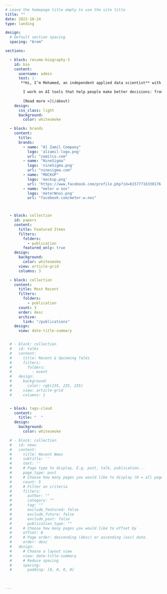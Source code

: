 ```yaml
---
# Leave the homepage title empty to use the site title
title: ""
date: 2022-10-24
type: landing

design:
  # Default section spacing
  spacing: "6rem"

sections:

  - block: resume-biography-3
    id: bio
    content:
      username: admin
      text: |- 
       **Hi, I’m Mohamed, an independent applied data scientist** with a focus on solving real-world problems using machine learning, forecasting, and data analysis. I publish my work through personal projects, case studies, and research reviews — covering topics like energy, economics, and business performance.

        I work on AI tools that help people make better decisions: from forecasting systems and dashboards to AI-enhanced analytics. In 2024, I led the development for the [AQSA project](/publication/aqsa) at Mansoura University, building tools to support startups with automatic analysis, forecasting, and chatbots.
        
        [Read more >](/about)
    design:
      css_class: light 
      background:
        color: whitesmoke

  - block: brands
    content: 
      title:
      brands: 
        - name: "Al Zamil Company"
          logo: 'alzamil-logo.png'
          url: "zamilco.com"
        - name: "NineSigma"
          logo: 'nineSigma.png'
          url: "ninesigma.com"
        - name: "MOCKUP"
          logo: 'mockup.png'
          url: 'https://www.facebook.com/profile.php?id=61577716330176'
        - name: "meter w nos"
          logo: 'meterWnos.png'
          url: "facebook.com/meter.w.nos"



  - block: collection
    id: papers
    content:
      title: Featured Items
      filters:
        folders:
          - publication
        featured_only: true
    design:
      background: 
        color: whitesmoke
      view: article-grid
      columns: 3

  - block: collection
    content:
      title: Most Recent
      filters: 
        folders: 
          - publication
      count: 3
      order: desc
      archive: 
        link: "/publications"
    design: 
      view: date-title-summary


  # - block: collection
  #   id: talks
  #   content:
  #     title: Recent & Upcoming Talks
  #     filters:
  #       folders:
  #         - event
  #   design:
  #     background: 
  #       color: rgb(235, 235, 235)
  #     view: article-grid
  #     columns: 1


  - block: tags-cloud
    content: 
      title: "  "
    design: 
      background: 
        color: whitesmoke

  # - block: collection
  #   id: news
  #   content:
  #     title: Recent News
  #     subtitle: ''
  #     text: ''
  #     # Page type to display. E.g. post, talk, publication...
  #     page_type: post
  #     # Choose how many pages you would like to display (0 = all pages)
  #     count: 5
  #     # Filter on criteria
  #     filters:
  #       author: ""
  #       category: ""
  #       tag: ""
  #       exclude_featured: false
  #       exclude_future: false
  #       exclude_past: false
  #       publication_type: ""
  #     # Choose how many pages you would like to offset by
  #     offset: 0
  #     # Page order: descending (desc) or ascending (asc) date.
  #     order: desc
  #   design:
  #     # Choose a layout view
  #     view: date-title-summary
  #     # Reduce spacing
  #     spacing:
  #       padding: [0, 0, 0, 0]
  
 
 
---
```

